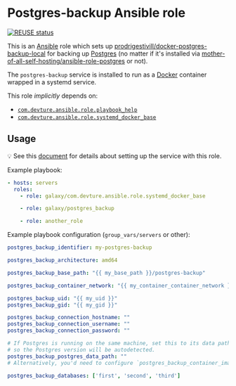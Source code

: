 <!--
SPDX-FileCopyrightText: 2022-2024 Slavi Pantaleev

SPDX-License-Identifier: AGPL-3.0-or-later
-->

# Postgres-backup Ansible role

[![REUSE status](https://api.reuse.software/badge/github.com/mother-of-all-self-hosting/ansible-role-postgres-backup)](https://api.reuse.software/info/github.com/mother-of-all-self-hosting/ansible-role-postgres-backup)

This is an [Ansible](https://www.ansible.com/) role which sets up [prodrigestivill/docker-postgres-backup-local](https://github.com/prodrigestivill/docker-postgres-backup-local) for backing up [Postgres](https://www.postgresql.org/) (no matter if it's installed via [mother-of-all-self-hosting/ansible-role-postgres](https://github.com/mother-of-all-self-hosting/ansible-role-postgres) or not).

The `postgres-backup` service is installed to run as a [Docker](https://www.docker.com/) container wrapped in a systemd service.

This role *implicitly* depends on:

- [`com.devture.ansible.role.playbook_help`](https://github.com/devture/com.devture.ansible.role.playbook_help)
- [`com.devture.ansible.role.systemd_docker_base`](https://github.com/devture/com.devture.ansible.role.systemd_docker_base)

## Usage

💡 See this [document](docs/configuring-postgres-backup.md) for details about setting up the service with this role.

Example playbook:

```yaml
- hosts: servers
  roles:
    - role: galaxy/com.devture.ansible.role.systemd_docker_base

    - role: galaxy/postgres_backup

    - role: another_role
```

Example playbook configuration (`group_vars/servers` or other):

```yaml
postgres_backup_identifier: my-postgres-backup

postgres_backup_architecture: amd64

postgres_backup_base_path: "{{ my_base_path }}/postgres-backup"

postgres_backup_container_network: "{{ my_container_container_network }}"

postgres_backup_uid: "{{ my_uid }}"
postgres_backup_gid: "{{ my_gid }}"

postgres_backup_connection_hostname: ""
postgres_backup_connection_username: ""
postgres_backup_connection_password: ""

# If Postgres is running on the same machine, set this to its data path,
# so the Postgres version will be autodetected.
postgres_backup_postgres_data_path: ""
# Alternatively, you'd need to configure `postgres_backup_container_image_to_use`.

postgres_backup_databases: ['first', 'second', 'third']
```
